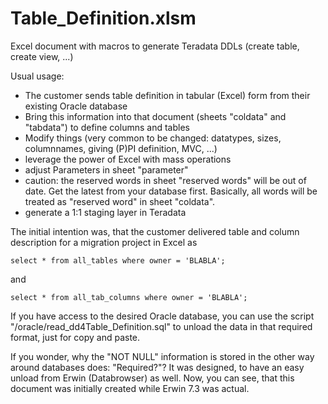 Table_Definition.xlsm
=====================
Excel document with macros to generate Teradata DDLs (create table, create view, ...)

Usual usage:

* The customer sends table definition in tabular (Excel) form from their existing Oracle database
* Bring this information into that document (sheets "coldata" and "tabdata") to define columns and tables
* Modify things (very common to be changed: datatypes, sizes, columnnames, giving (P)PI definition, MVC, ...)
* leverage the power of Excel with mass operations
* adjust Parameters in sheet "parameter"
* caution: the reserved words in sheet "reserved words" will be out of date. Get the latest from your database first.
Basically, all words will be treated as "reserved word" in sheet "coldata".
* generate a 1:1 staging layer in Teradata

The initial intention was, that the customer delivered table and column description for a migration project in Excel as

```
select * from all_tables where owner = 'BLABLA';
```

and

```
select * from all_tab_columns where owner = 'BLABLA';
```

If you have access to the desired Oracle database, you can use the script "/oracle/read_dd4Table_Definition.sql" to unload the data in that required format, just for copy and paste.

If you wonder, why the "NOT NULL" information is stored in the other way around databases does: "Required?"? It was designed, to have an easy unload from Erwin (Databrowser) as well.
Now, you can see, that this document was initially created while Erwin 7.3 was actual.
